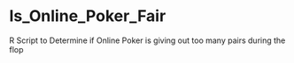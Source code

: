 # Is_Online_Poker_Fair
R Script to Determine if Online Poker is giving out too many pairs during the flop
